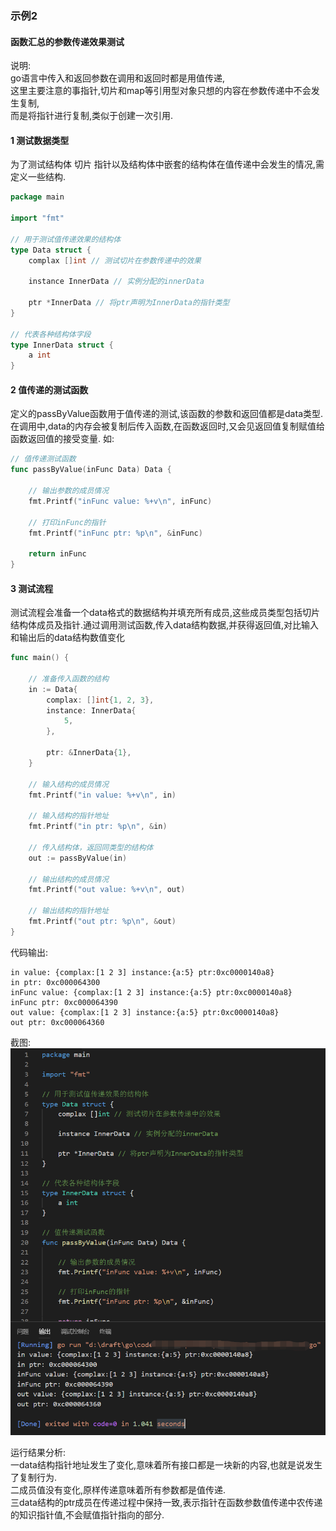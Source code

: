 ### 示例2
#### 函数汇总的参数传递效果测试

说明:  
go语言中传入和返回参数在调用和返回时都是用值传递,  
这里主要注意的事指针,切片和map等引用型对象只想的内容在参数传递中不会发生复制,  
而是将指针进行复制,类似于创建一次引用.

#### 1 测试数据类型

为了测试结构体 切片 指针以及结构体中嵌套的结构体在值传递中会发生的情况,需定义一些结构.
```go
package main

import "fmt"

// 用于测试值传递效果的结构体
type Data struct {
	complax []int // 测试切片在参数传递中的效果

	instance InnerData // 实例分配的innerData

	ptr *InnerData // 将ptr声明为InnerData的指针类型
}

// 代表各种结构体字段
type InnerData struct {
	a int
}
```
#### 2 值传递的测试函数

定义的passByValue函数用于值传递的测试,该函数的参数和返回值都是data类型.在调用中,data的内存会被复制后传入函数,在函数返回时,又会见返回值复制赋值给函数返回值的接受变量. 如:
```go
// 值传递测试函数
func passByValue(inFunc Data) Data {

	// 输出参数的成员情况
	fmt.Printf("inFunc value: %+v\n", inFunc)

	// 打印inFunc的指针
	fmt.Printf("inFunc ptr: %p\n", &inFunc)

	return inFunc
}
```

#### 3 测试流程

测试流程会准备一个data格式的数据结构并填充所有成员,这些成员类型包括切片 结构体成员及指针.通过调用测试函数,传入data结构数据,并获得返回值,对比输入和输出后的data结构数值变化
```go
func main() {

	// 准备传入函数的结构
	in := Data{
		complax: []int{1, 2, 3},
		instance: InnerData{
			5,
		},

		ptr: &InnerData{1},
	}

	// 输入结构的成员情况
	fmt.Printf("in value: %+v\n", in)

	// 输入结构的指针地址
	fmt.Printf("in ptr: %p\n", &in)

	// 传入结构体，返回同类型的结构体
	out := passByValue(in)

	// 输出结构的成员情况
	fmt.Printf("out value: %+v\n", out)

	// 输出结构的指针地址
	fmt.Printf("out ptr: %p\n", &out)
}

```
代码输出:
```
in value: {complax:[1 2 3] instance:{a:5} ptr:0xc0000140a8}
in ptr: 0xc000064300
inFunc value: {complax:[1 2 3] instance:{a:5} ptr:0xc0000140a8}
inFunc ptr: 0xc000064390
out value: {complax:[1 2 3] instance:{a:5} ptr:0xc0000140a8}
out ptr: 0xc000064360
```

截图:  
![](../screenshot/2-2-1.png)  

运行结果分析:  
一data结构指针地址发生了变化,意味着所有接口都是一块新的内容,也就是说发生了复制行为.  
二成员值没有变化,原样传递意味着所有参数都是值传递.  
三data结构的ptr成员在传递过程中保持一致,表示指针在函数参数值传递中农传递的知识指针值,不会赋值指针指向的部分.  
